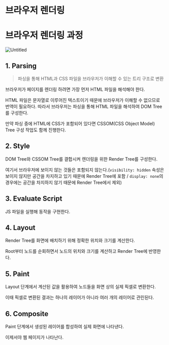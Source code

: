 # 브라우저 렌더링

# 브라우저 렌더링 과정

![Untitled](https://prod-files-secure.s3.us-west-2.amazonaws.com/c77b689e-2c1c-4a87-8551-170233e3494c/42a6f1d1-a80f-48d1-9cf3-838b1b87b61f/Untitled.png)

## 1. Parsing

> 파싱을 통해 HTML과 CSS 파일을 브라우저가 이해할 수 있는 트리 구조로 변환
> 

브라우저가 페이지를 렌더링 하려면 가장 먼저 HTML 파일을 해석해야 한다.

HTML 파일은 문자열로 이루어진 텍스트이기 때문에 브라우저가 이해할 수 없으므로 번역이 필요하다.
따라서 브라우저는 파싱을 통해 HTML 파일을 해석하여 DOM Tree를 구성한다.

만약 파싱 중에 HTML에 CSS가 포함되어 있다면 CSSOM(CSS Object Model) Tree 구성 작업도 함께 진행한다.

## 2. Style

DOM Tree와 CSSOM Tree를 결합시켜 렌더링을 위한 Render Tree를 구성한다.

여기서 브라우저에 보이지 않는 것들은 포함되지 않는다.(`visibility: hidden` 속성은 보이지 않지만 공간을 차지하고 있기 때문에 Render Tree에 포함 / `display: none`의 경우에는 공간을 차지하지 않기 때문에 Render Tree에서 제외)

## 3. Evaluate Script

JS 파일을 실행해 동작을 구현한다.

## 4. Layout

Render Tree를 화면에 배치하기 위해 정확한 위치와 크기를 계산한다.

Root부터 노드를 순회하면서 노드의 위치와 크기를 계산하고 Render Tree에 반영한다.

## 5. Paint

Layout 단계에서 계산된 값을 활용하여 노드들을 화면 상의 실제 픽셀로 변환한다.

이때 픽셀로 변환된 결과는 하나의 레이어가 아니라 여러 개의 레이어로 관린된다.

## 6. Composite

Paint 단계에서 생성된 레이어를 합성하여 실제 화면에 나타낸다.

이제서야 웹 페이지가 나타난다.